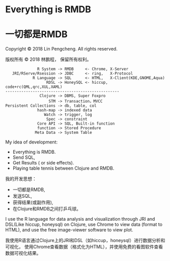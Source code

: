 # Everything is RMDB 
# 一切都是RMDB

Copyright © 2018 Lin Pengcheng. All rights reserved.

版权所有 © 2018 林鹏程， 保留所有权利。

```
              R System -> RMDB     <- Chrome, X-Server
   JRI/RServe/Rsession -> JDBC     <- ring,   X-Protocol
            R Language -> SQL      <- HTML,   X-Client(KDE,GNOME,Aqua)
                  RDSL -> HoneySQL <- hiccup, code+rc(QML,qrc,XUL,XAML)
--------------------------------------------------
               Clojure -> DBMS, Super Foxpro
                   STM -> Transaction，MVCC
Persistent Collections -> db, table, col
              hash-map -> indexed data
                 Watch -> trigger, log
                  Spec -> constraint
              Core API -> SQL, Built-in function
              function -> Stored Procedure
             Meta Data -> System Table
```

My idea of development: 

- Everything is RMDB. 
- Send SQL, 
- Get Results ( or side effects).
- Playing table tennis between Clojure and RMDB.

我的开发思想：

- 一切都是RMDB,
- 发送SQL,
- 获得结果(或副作用),
- 在Clojure和RMDB之间打乒乓球。

I use the R language for data analysis and visualization 
through JRI and DSL(Like hiccup, honeysql) on Clojure, 
use Chrome to view data (format to HTML), 
and use the free image-viewer software to view plot.

我使用R语言通过Clojure上的JRI和DSL（如hiccup，honeysql）进行数据分析和可视化，
使用Chrome查看数据（格式化为HTML），并使用免费的看图软件查看数据可视化结果。
